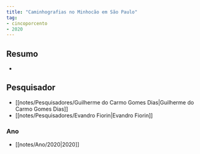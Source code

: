 ```yaml
---
title: "Caminhografias no Minhocão em São Paulo"
tag:
- cincoporcento
- 2020
---
```


## Resumo
-

## Pesquisador
- [[notes/Pesquisadores/Guilherme do Carmo Gomes Dias|Guilherme do Carmo Gomes Dias]]
- [[notes/Pesquisadores/Evandro Fiorin|Evandro Fiorin]]

### Ano
- [[notes/Ano/2020|2020]]

